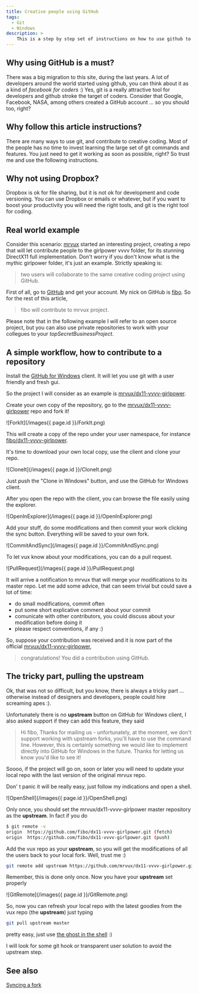 ```yaml
---
title: Creative people using GitHub
tags:
  - Git
  - Windows
description: >
    This is a step by step set of instructions on how to use github to contribute to your favourite creative coding project (that is vvvv of course) so you can help, improve it, and maybe add features you need for your own projects.
---
```


## Why using GitHub is a must?

There was a big migration to this site, during the last years. A lot of developers around the world started using github, you can think about it as a kind of *facebook for coders* :) Yes, git is a really attractive tool for developers and github stroke the target of coders. Consider that Google, Facebook, NASA, among others created a GitHub account ... so you should too, right?

## Why follow this article instructions?

There are many ways to use git, and contribute to creative coding. Most of the people has no time to invest learning the large set of git commands and features. You just need to get it working as soon as possible, right? So trust me and use the following instructions.

## Why not using Dropbox?

Dropbox is ok for file sharing, but it is not ok for development and code versioning. You can use Dropbox or emails or whatever, but if you want to boost your productivity you will need the right tools, and git is the right tool for coding.

## Real world example

Consider this scenario: [mrvux](https://github.com/mrvux) started an interesting project, creating a repo that will let contribute people to the girlpower vvvv folder, for its stunning DirectX11 full implementation. Don't worry if you don't know what is the mythic girlpower folder, it's just an example. Strictly speaking is:

> two users will collaborate to the same creative coding project using GitHub.

First of all, go to [GitHub](https://github.com/) and get your account. My nick on GitHub is [fibo](https://github.com/fibo). So for the rest of this article,

> fibo will contribute to mrvux project.

Please note that in the following example I will refer to an open source project, but you can also use private repositories to work with your collegues to your *topSecretBusinessProject*.

## A simple workflow, how to contribute to a repository

Install the [GitHub for Windows](http://windows.github.com/) client. It will let you use git with a user friendly and fresh gui.

So the project I will consider as an example is [mrvux/dx11-vvvv-girlpower][1].

Create your own copy of the repository, go to the [mrvux/dx11-vvvv-girlpower][1] repo and fork it!

![ForkIt](/images{{ page.id }}/ForkIt.png)

This will create a copy of the repo under your user namespace, for instance [fibo/dx11-vvvv-girlpower](https://github.com/fibo/dx11-vvvv-girlpower).

It's time to download your own local copy, use the client and clone your repo.

![CloneIt](/images{{ page.id }}/CloneIt.png)

Just push the "Clone in Windows" button, and use the GitHub for Windows client.

After you open the repo with the client, you can browse the file easily using the explorer.

![OpenInExplorer](/images{{ page.id }}/OpenInExplorer.png)

Add your stuff, do some modifications and then commit your work clicking the sync button. Everything will be saved to your own fork.

![CommitAndSync](/images{{ page.id }}/CommitAndSync.png)

To let vux know about your modifications, you can do a pull request.

![PullRequest](/images{{ page.id }}/PullRequest.png)

It will arrive a notification to mrvux that will merge your modifications to its master repo.
Let me add some advice, that can seem trivial but could save a lot of time:
* do small modifications, commit often
* put some short explicative comment about your commit
* comunicate with other contributors, you could discuss about your modification before doing it
* please respect conventions, if any :)

So, suppose your contribution was received and it is now part of the official&nbsp;[mrvux/dx11-vvvv-girlpower](https://github.com/mrvux/dx11-vvvv-girlpower),

> congratulations! You did a contribution using GitHub.

## The tricky part, pulling the upstream

Ok, that was not so difficult, but you know, there is always a tricky part ... otherwise instead of designers and developers, people could hire screaming apes :).

Unfortunately there is no **upstream** button on GitHub for Windows client, I also asked support if they can add this feature, they said

> Hi fibo, Thanks for mailing us - unfortunately, at the moment, we don't support working with upstream forks, you'll have to use the command line. However, this is certainly something we would like to implement directly into GitHub for Windows in the future. Thanks for letting us know you'd like to see it!

Soooo, if the project will go on, soon or later you will need to update your local repo with the last version of the original mrvux repo.

Don' t panic it will be really easy, just follow my indications and open a shell.

![OpenShell](/images{{ page.id }}/OpenShell.png)

Only once, you should set the mrvux/dx11-vvvv-girlpower master repository as the **upstream**. In fact if you do

```bash
$ git remote -v
origin  https://github.com/fibo/dx11-vvvv-girlpower.git (fetch)
origin  https://github.com/fibo/dx11-vvvv-girlpower.git (push)
```

Add the vux repo as your **upstream**, so you will get the modifications of all the users back to your local fork. Well, trust me :)

```bash
git remote add upstream https://github.com/mrvux/dx11-vvvv-girlpower.git
```

Remember, this is done only once. Now you have your **upstream** set properly

![GitRemote](/images{{ page.id }}/GitRemote.png)

So, now you can refresh your local repo with the latest goodies from the vux repo (the **upstream**) just typing

```bash
git pull upstream master
```

pretty easy, just use [the ghost in the shell](https://www.youtube.com/watch?v=ZGJE82p39jI) :)

I will look for some git hook or transparent user solution to avoid the upstream step.

## See also

[Syncing a fork](https://help.github.com/articles/syncing-a-fork)

  [1]: https://github.com/mrvux/dx11-vvvv-girlpower "mrvux/dx11-vvvv-girlpower GitHub repo"
